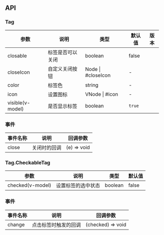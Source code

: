 ## API

### Tag

| 参数             | 说明             | 类型               | 默认值 | 版本 |
| ---------------- | ---------------- | ------------------ | ------ | ---- |
| closable         | 标签是否可以关闭 | boolean            | false  |      |
| closeIcon        | 自定义关闭按钮   | Node \| #closeIcon | -      |      |
| color            | 标签色           | string             | -      |
| icon             | 设置图标         | VNode \| #icon     | -      |      |
| visible(v-model) | 是否显示标签     | boolean            | `true` |

### 事件

| 事件名称 | 说明         | 回调参数    |
| -------- | ------------ | ----------- |
| close    | 关闭时的回调 | (e) => void |

### Tag.CheckableTag

| 参数             | 说明               | 类型    | 默认值 |
| ---------------- | ------------------ | ------- | ------ |
| checked(v-model) | 设置标签的选中状态 | boolean | false  |

### 事件

| 事件名称 | 说明                 | 回调参数          |
| -------- | -------------------- | ----------------- |
| change   | 点击标签时触发的回调 | (checked) => void |

